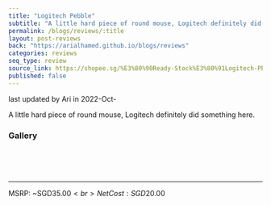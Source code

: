 ```yaml
---
title: "Logitech Pebble"
subtitle: "A little hard piece of round mouse, Logitech definitely did something here."
permalink: /blogs/reviews/:title
layout: post-reviews
back: "https://arialhamed.github.io/blogs/reviews"
categories: reviews
seq_type: review
source_link: https://shopee.sg/%E3%80%90Ready-Stock%E3%80%91Logitech-PEBBLE-Wireless-Bluetooth-Mouse-Dual-connectivity-Wireless-Silent-Mouse-For-Laptop-PC-i.170408357.5357223966
published: false
---
```


<timestamp>last updated by Ari in 2022-Oct-</timestamp>

A little hard piece of round mouse, Logitech definitely did something here. 

### Gallery

<br><br><br><hr>
MSRP: ~SGD$35.00<br>
Net Cost: SGD$20.00